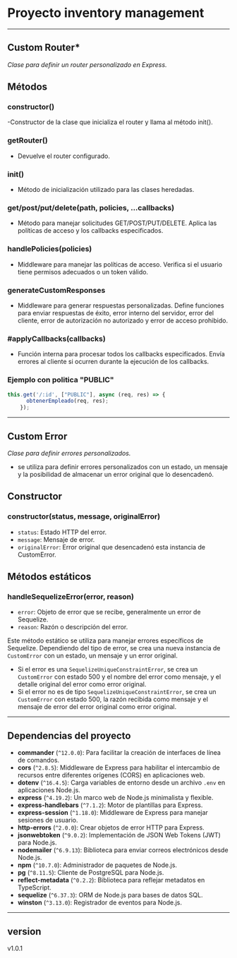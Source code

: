 # Proyecto inventory management
---

## Custom Router*
*Clase para definir un router personalizado en Express.*

## Métodos
### constructor()
-Constructor de la clase que inicializa el router y llama al método init().

### getRouter()
- Devuelve el router configurado.

### init()
- Método de inicialización utilizado para las clases heredadas.

### get/post/put/delete(path, policies, ...callbacks)
- Método para manejar solicitudes GET/POST/PUT/DELETE. Aplica las políticas de acceso y los callbacks especificados.

### handlePolicies(policies)
- Middleware para manejar las políticas de acceso. Verifica si el usuario tiene permisos adecuados o un token válido.

### generateCustomResponses
- Middleware para generar respuestas personalizadas. Define funciones para enviar respuestas de éxito, error interno del servidor, error del cliente, error de autorización no autorizado y error de acceso prohibido.

### #applyCallbacks(callbacks)
- Función interna para procesar todos los callbacks especificados. Envía errores al cliente si ocurren durante la ejecución de los callbacks.

### Ejemplo con politica "PUBLIC"
```javascript
this.get('/:id', ["PUBLIC"], async (req, res) => {
      obtenerEmpleado(req, res);
    });
```
---

## Custom Error
*Clase para definir errores personalizados.*
- se utiliza para definir errores personalizados con un estado, un mensaje y la posibilidad de almacenar un error original que lo desencadenó. 

## Constructor
### constructor(status, message, originalError)
- `status`: Estado HTTP del error.
- `message`: Mensaje de error.
- `originalError`: Error original que desencadenó esta instancia de CustomError.

## Métodos estáticos
### handleSequelizeError(error, reason)
- `error`: Objeto de error que se recibe, generalmente un error de Sequelize.
- `reason`: Razón o descripción del error.

Este método estático se utiliza para manejar errores específicos de Sequelize. Dependiendo del tipo de error, se crea una nueva instancia de `CustomError` con un estado, un mensaje y un error original.

- Si el error es una `SequelizeUniqueConstraintError`, se crea un `CustomError` con estado 500 y el nombre del error como mensaje, y el detalle original del error como error original.
- Si el error no es de tipo `SequelizeUniqueConstraintError`, se crea un `CustomError` con estado 500, la razón recibida como mensaje y el mensaje de error del error original como error original.

---

## Dependencias del proyecto

- **commander** (`^12.0.0`): Para facilitar la creación de interfaces de línea de comandos.
- **cors** (`^2.8.5`): Middleware de Express para habilitar el intercambio de recursos entre diferentes orígenes (CORS) en aplicaciones web.
- **dotenv** (`^16.4.5`): Carga variables de entorno desde un archivo `.env` en aplicaciones Node.js.
- **express** (`^4.19.2`): Un marco web de Node.js minimalista y flexible.
- **express-handlebars** (`^7.1.2`): Motor de plantillas para Express.
- **express-session** (`^1.18.0`): Middleware de Express para manejar sesiones de usuario.
- **http-errors** (`^2.0.0`): Crear objetos de error HTTP para Express.
- **jsonwebtoken** (`^9.0.2`): Implementación de JSON Web Tokens (JWT) para Node.js.
- **nodemailer** (`^6.9.13`): Biblioteca para enviar correos electrónicos desde Node.js.
- **npm** (`^10.7.0`): Administrador de paquetes de Node.js.
- **pg** (`^8.11.5`): Cliente de PostgreSQL para Node.js.
- **reflect-metadata** (`^0.2.2`): Biblioteca para reflejar metadatos en TypeScript.
- **sequelize** (`^6.37.3`): ORM de Node.js para bases de datos SQL.
- **winston** (`^3.13.0`): Registrador de eventos para Node.js.

---

## version
v1.0.1
